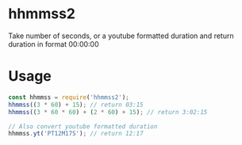 # hhmmss2
Take number of seconds, or a youtube formatted duration and return duration in format 00:00:00

# Usage
```javascript
const hhmmss = require('hhmmss2');
hhmmss((3 * 60) + 15); // return 03:15
hhmmss((3 * 60 * 60) + (2 * 60) + 15); // return 3:02:15

// Also convert youtube formatted duration
hhmmss.yt('PT12M17S'); // return 12:17
```
